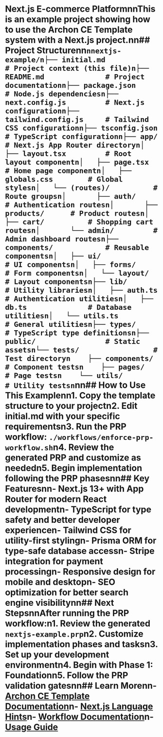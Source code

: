 # Next.js E-commerce PlatformnnThis is an example project showing how to use the Archon CE Template system with a Next.js project.nn## Project Structurenn```nnextjs-example/n├── initial.md              # Project context (this file)n├── README.md              # Project documentationn├── package.json           # Node.js dependenciesn├── next.config.js         # Next.js configurationn├── tailwind.config.js     # Tailwind CSS configurationn├── tsconfig.json          # TypeScript configurationn├── app/                   # Next.js App Router directoryn│   ├── layout.tsx         # Root layout componentn│   ├── page.tsx           # Home page componentn│   ├── globals.css        # Global stylesn│   └── (routes)/          # Route groupsn│       ├── auth/          # Authentication routesn│       ├── products/      # Product routesn│       ├── cart/          # Shopping cart routesn│       └── admin/         # Admin dashboard routesn├── components/            # Reusable componentsn│   ├── ui/                # UI componentsn│   ├── forms/             # Form componentsn│   └── layout/            # Layout componentsn├── lib/                   # Utility librariesn│   ├── auth.ts            # Authentication utilitiesn│   ├── db.ts              # Database utilitiesn│   └── utils.ts           # General utilitiesn├── types/                 # TypeScript type definitionsn├── public/                # Static assetsn└── tests/                 # Test directoryn    ├── components/        # Component testsn    ├── pages/             # Page testsn    └── utils/             # Utility testsn```nn## How to Use This Examplenn1. **Copy the template structure** to your projectn2. **Edit initial.md** with your specific requirementsn3. **Run the PRP workflow**: `./workflows/enforce-prp-workflow.sh`n4. **Review the generated PRP** and customize as neededn5. **Begin implementation** following the PRP phasesnn## Key Featuresnn- **Next.js 13+** with App Router for modern React developmentn- **TypeScript** for type safety and better developer experiencen- **Tailwind CSS** for utility-first stylingn- **Prisma ORM** for type-safe database accessn- **Stripe integration** for payment processingn- **Responsive design** for mobile and desktopn- **SEO optimization** for better search engine visibilitynn## Next StepsnnAfter running the PRP workflow:n1. Review the generated `nextjs-example.prp`n2. Customize implementation phases and tasksn3. Set up your development environmentn4. Begin with Phase 1: Foundationn5. Follow the PRP validation gatesnn## Learn Morenn- [Archon CE Template Documentation](../../docs/)n- [Next.js Language Hints](../../templates/language-hints/nextjs.md)n- [Workflow Documentation](../../docs/workflow.md)n- [Usage Guide](../../docs/usage.md)